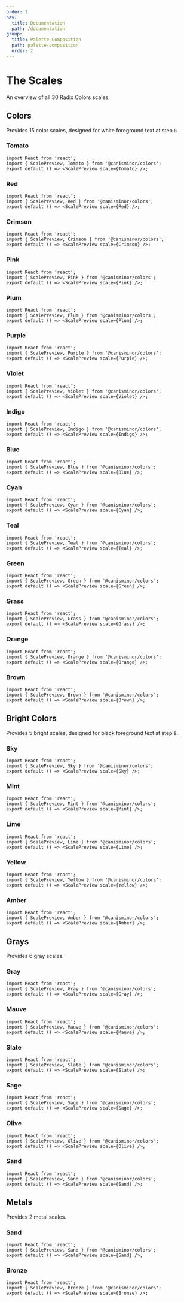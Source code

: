 ```yaml
---
order: 1
nav:
  title: Documentation
  path: /documentation
group:
  title: Palette Composition
  path: palette-composition
  order: 2
---
```


# The Scales

An overview of all 30 Radix Colors scales.

## Colors

Provides 15 color scales, designed for white foreground text at step `8`.

### Tomato

```tsx
import React from 'react';
import { ScalePreview, Tomato } from '@canisminor/colors';
export default () => <ScalePreview scale={Tomato} />;
```

### Red

```tsx
import React from 'react';
import { ScalePreview, Red } from '@canisminor/colors';
export default () => <ScalePreview scale={Red} />;
```

### Crimson

```tsx
import React from 'react';
import { ScalePreview, Crimson } from '@canisminor/colors';
export default () => <ScalePreview scale={Crimson} />;
```

### Pink

```tsx
import React from 'react';
import { ScalePreview, Pink } from '@canisminor/colors';
export default () => <ScalePreview scale={Pink} />;
```

### Plum

```tsx
import React from 'react';
import { ScalePreview, Plum } from '@canisminor/colors';
export default () => <ScalePreview scale={Plum} />;
```

### Purple

```tsx
import React from 'react';
import { ScalePreview, Purple } from '@canisminor/colors';
export default () => <ScalePreview scale={Purple} />;
```

### Violet

```tsx
import React from 'react';
import { ScalePreview, Violet } from '@canisminor/colors';
export default () => <ScalePreview scale={Violet} />;
```

### Indigo

```tsx
import React from 'react';
import { ScalePreview, Indigo } from '@canisminor/colors';
export default () => <ScalePreview scale={Indigo} />;
```

### Blue

```tsx
import React from 'react';
import { ScalePreview, Blue } from '@canisminor/colors';
export default () => <ScalePreview scale={Blue} />;
```

### Cyan

```tsx
import React from 'react';
import { ScalePreview, Cyan } from '@canisminor/colors';
export default () => <ScalePreview scale={Cyan} />;
```

### Teal

```tsx
import React from 'react';
import { ScalePreview, Teal } from '@canisminor/colors';
export default () => <ScalePreview scale={Teal} />;
```

### Green

```tsx
import React from 'react';
import { ScalePreview, Green } from '@canisminor/colors';
export default () => <ScalePreview scale={Green} />;
```

### Grass

```tsx
import React from 'react';
import { ScalePreview, Grass } from '@canisminor/colors';
export default () => <ScalePreview scale={Grass} />;
```

### Orange

```tsx
import React from 'react';
import { ScalePreview, Orange } from '@canisminor/colors';
export default () => <ScalePreview scale={Orange} />;
```

### Brown

```tsx
import React from 'react';
import { ScalePreview, Brown } from '@canisminor/colors';
export default () => <ScalePreview scale={Brown} />;
```

## Bright Colors

Provides 5 bright scales, designed for black foreground text at step `8`.

### Sky

```tsx
import React from 'react';
import { ScalePreview, Sky } from '@canisminor/colors';
export default () => <ScalePreview scale={Sky} />;
```

### Mint

```tsx
import React from 'react';
import { ScalePreview, Mint } from '@canisminor/colors';
export default () => <ScalePreview scale={Mint} />;
```

### Lime

```tsx
import React from 'react';
import { ScalePreview, Lime } from '@canisminor/colors';
export default () => <ScalePreview scale={Lime} />;
```

### Yellow

```tsx
import React from 'react';
import { ScalePreview, Yellow } from '@canisminor/colors';
export default () => <ScalePreview scale={Yellow} />;
```

### Amber

```tsx
import React from 'react';
import { ScalePreview, Amber } from '@canisminor/colors';
export default () => <ScalePreview scale={Amber} />;
```

## Grays

Provides 6 gray scales.

### Gray

```tsx
import React from 'react';
import { ScalePreview, Gray } from '@canisminor/colors';
export default () => <ScalePreview scale={Gray} />;
```

### Mauve

```tsx
import React from 'react';
import { ScalePreview, Mauve } from '@canisminor/colors';
export default () => <ScalePreview scale={Mauve} />;
```

### Slate

```tsx
import React from 'react';
import { ScalePreview, Slate } from '@canisminor/colors';
export default () => <ScalePreview scale={Slate} />;
```

### Sage

```tsx
import React from 'react';
import { ScalePreview, Sage } from '@canisminor/colors';
export default () => <ScalePreview scale={Sage} />;
```

### Olive

```tsx
import React from 'react';
import { ScalePreview, Olive } from '@canisminor/colors';
export default () => <ScalePreview scale={Olive} />;
```

### Sand

```tsx
import React from 'react';
import { ScalePreview, Sand } from '@canisminor/colors';
export default () => <ScalePreview scale={Sand} />;
```

## Metals

Provides 2 metal scales.

### Sand

```tsx
import React from 'react';
import { ScalePreview, Sand } from '@canisminor/colors';
export default () => <ScalePreview scale={Sand} />;
```

### Bronze

```tsx
import React from 'react';
import { ScalePreview, Bronze } from '@canisminor/colors';
export default () => <ScalePreview scale={Bronze} />;
```
